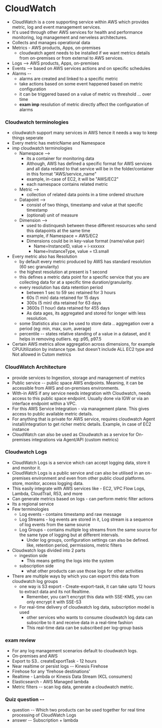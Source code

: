 # CloudWatch
- CloudWatch is a core supporting service within AWS which provides metric, log and event management services.
- It's used through other AWS services for health and performance monitoring, log management and nerveless architectures.
- Collects and manages operational data
- Metrics - AWS products, Apps, on-premises
  - cloudwatch agent needs to be installed if we want metrics details from on-premises or from external to AWS services.
- Logs --> AWS products, Apps, on-premises
- Events --> based on AWS services actions and on specific schedules
- Alarms --  
  - alarms are created and linked to a specific metric
  - take actions based on some event happened based on metric configuration
  - it can be triggered based on a value of metric vs threshold ... over time
  - **exam imp** resolution of metric directly affect the configuration of alarms

### Cloudwatch terminologies
- cloudwatch support many services in AWS hence it needs a way to keep things seperate
- Every metric has metricName and Namespace
- imp cloudwatch terminologies
  - Namespace --> 
    - its a container for monitoring data
    - Although, AWS has defined a specific format for AWS services and all data related to that service will be in the folder/container in this format "AWS/service_name"
    - example, in-case of EC2, it will be "AWS/EC2"
    - each namespace contains related metric
  - Metric -->
    - collection of related data points in a time ordered structure
  - Datapoint --> 
    - consist of two things, timestamp and value at that specific timestamp
    - (optional) unit of measure
  - Dimension --> 
    - used to distinquesh between these different resources who send this datapoints at the same time
    - example, if Namespace = AWS/EC2
    - Dimensions could be in key-value format (name/value pair)
      - Name=InstanceID, value = i-xxxxxx
      - Name=InstanceType, value = t3.small
- Every metric also has Resolution
  - by default every metric produced by AWS has standard resolution (60 sec granularity)
  - the highest resolution at present is 1 second
  - this defines a metric data point for a specific service that you are collecting data for at a specific time duration/granularity.
  - every resolution has data retention period
    - between 1 sec to 59 sec retained for 3 hours
    - 60s (1 min) data retained for 15 days
    - 300s (5 min) dta retained for 63 days
    - 3600s (1 hour) data retained for 455 days
    - As data ages, its aggregated and stored for longer with less resolution.
  - some Statistics also can be used to store data .. aggregation over a period (eg: min, max, sum, average)
  - percentile -- states relative standing of a value in a dataset, and it helps in removing outliers. eg: p95, p97.5 
- Certain AWS metrics allow aggregation across dimensions, for example CPUUtilization by instance type. but doesn't include ALL EC2 type and Not allowed in Cutom metrics

### CloudWatch Architecture
- provide services to Ingestion, storage and management of metrics
- Public service -- public space AWS endpoints. Meaning, it can be accessible from AWS and on-premises environments.
- With-in AWS if any service needs integration with Cloudwatch, needs access to this public space endpoint. Usually done via IGW or via an interface endpoint within a VPC.
- For this AWS Service Integration - via management plane. This gives access to public available metric details.
- For anything that is private for AWS service, requires cloudwatch Agent install/integration to get richer metric details. Example, in case of EC2 instance
- CloudWatch can also be used as Cloudwatch as a service for On-premises integrations via Agent/API (custom metrics)

### Cloudwatch Logs
- CloudWatch Logs is a service which can accept logging data, store it and monitor it.
- CloudWatch Logs is a public service and can also be utilised in an on-premises environment and even from other public cloud platforms. store, monitor, access logging data.
- This easily integrate with AWS services like - EC2, VPC Flow Logs, Lambda, CloudTrail, R53, and more
- Can generate metrics based on logs - can perform metric filter actions
- Its a regional service
- Few terminologies 
  - Log events - contains timestamp and raw message
  - Log Streams - log events are stored in it, Log stream is a sequence of log events from the same source
  - Log Groups - contains multiple log streams from the same source for the same type of logging but at different intervals.
    - Under log groups, configuration settings can also be defined. like, retention period, permissions, metric filters
- Cloudwatch logs divided into 2 parts
  - ingestion side
    - This means getting the logs into the system
  - subscription side
    - what other products can use those logs for other activities
- There are multiple ways by which you can export this data from cloudwatch log groups
  - one way is S3 export - Create-export-task, it can take upto 12 hours to extract data and its not Realtime.
    - Remember, you can't encrypt this data with SSE-KMS, you can only encrypt it with SSE-S3
  - For real-time delivery of cloudwatch log data, subscription model is used
    - other services who wants to consume cloudwatch log data can subscribe to it and receive data in a real-time fashion
    - This real-time data can be subscribed per log-group basis

### exam review
- For any log management scenarios default to cloudwatch logs.
- On-premises and AWS
- Export to S3.. createExportTask - 12 hours
- Near realtime or persist logs -- Kinesis Firehose
- Firehose for any 'firehose destinations'
- Realtime - Lambda or Kinesis Data Stream (KCL consumers)
- Elasticsearch - AWS Managed lambda
- Metric filters -- scan log data, generate a cloudwatch metric.

### Quiz question --
- question -- Which two products can be used together for real time processing of CloudWatch Logs
- answer -- Subscription + lambda


